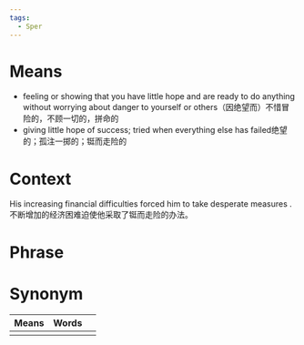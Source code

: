 ```yaml
---
tags:
  - Sper
---
```

# Means
- feeling or showing that you have little hope and are ready to do anything without worrying about danger to yourself or others（因绝望而）不惜冒险的，不顾一切的，拼命的
- giving little hope of success; tried when everything else has failed绝望的；孤注一掷的；铤而走险的
# Context
His increasing financial difficulties forced him to take desperate measures .不断增加的经济困难迫使他采取了铤而走险的办法。
# Phrase

# Synonym
| Means | Words |     |
| ----- | ----- | --- |
|       |       |     |
